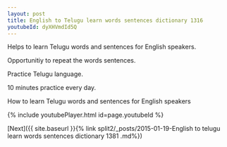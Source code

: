 ```yaml
---
layout: post
title: English to Telugu learn words sentences dictionary 1316 
youtubeId: dyXHVmdId5Q
---
```

 
 
Helps to learn Telugu words and sentences for English speakers.

Opportunitiy to repeat the words sentences. 

Practice Telugu language. 
 
10 minutes practice every day. 
 
How to learn Telugu words and sentences for English speakers 
 
{% include youtubePlayer.html id=page.youtubeId %}
 
 
[Next]({{ site.baseurl }}{% link  split2/_posts/2015-01-19-English to telugu learn words sentences dictionary 1381 .md%})
 
